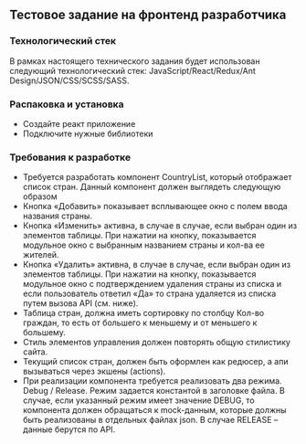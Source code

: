 ## Тестовое задание на фронтенд разработчика

### Технологический стек 
В рамках настоящего технического задания будет использован следующий технологический стек: JavaScript/React/Redux/Ant Design/JSON/CSS/SCSS/SASS.

### Распаковка и установка

- Создайте реакт приложение 
- Подключите нужные библиотеки

### Требования к разработке

- Требуется разработать компонент CountryList, который отображает список стран. Данный компонент должен выглядеть следующую образом
- Кнопка «Добавить» показывает всплывающее окно с полем ввода названия страны. 
- Кнопка «Изменить» активна, в случае в случае, если выбран один из элементов таблицы. При нажатии на кнопку, показывается модульное окно с выбранным названием страны и кол-ва ее жителей. 
- Кнопка «Удалить» активна, в случае в случае, если выбран один из элементов таблицы. При нажатии на кнопку, показывается модульное окно с подтверждением удаления страны из списка и если пользователь ответил «Да» то страна удаляется из списка путем вызова API (см. ниже). 
- Таблица стран, должна иметь сортировку по столбцу Кол-во граждан, то есть от большего к меньшему и от меньшего к большему. 
- Стиль элементов управления должен повторять общую стилистику сайта. 
- Текущий список стран, должен быть оформлен как редюсер, а апи вызываться через экшены (actions). 
- При реализации компонента требуется реализовать два режима. Debug / Release. Режим задается константой в заголовке файла. В случае, если указанный режим имеет значение DEBUG, то компонента должен обращаться к mock-данным, которые должны быть реализованы в отдельных файлах json. В случае RELEASE – данные берутся по API. 

